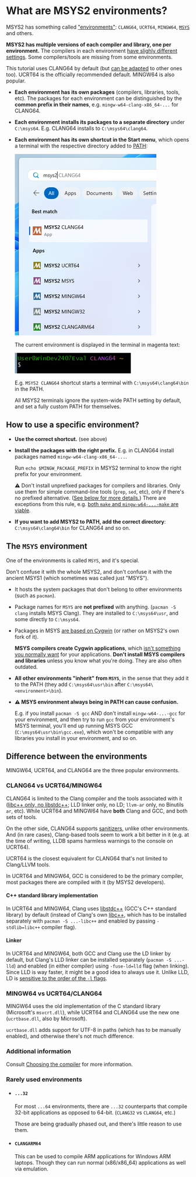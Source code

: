 # What are MSYS2 environments?

MSYS2 has something called ["environments"](https://www.msys2.org/docs/environments/): `CLANG64`, `UCRT64`, `MINGW64`, [`MSYS`](#the-msys-environment) and others.

**MSYS2 has multiple versions of each compiler and library, one per environment.** The compilers in each environment [have slighly different settings](#difference-between-the-environments). Some compilers/tools are missing from some environments.

This tutorial uses CLANG64 by default (but [can be adapted](/tooling/articles/installing_toolchain_msys2.md#alternative-choices) to other ones too). UCRT64 is the officially recommended default. MINGW64 is also popular.

* **Each environment has its own packages** (compilers, libraries, tools, etc). The packages for each environment can be distinguished by the **common prefix in their names**, e.g. `mingw-w64-clang-x86_64-...` for CLANG64.

* **Each environment installs its packages to a separate directory** under `C:\msys64`. E.g. CLANG64 installs to `C:\msys64\clang64`.

* **Each environment has its own shortcut in the Start menu**, which opens a terminal with the respective directory added to [PATH](/tooling/articles/terminal_for_dummies.md#what-is-path):

    [![msys2 environment shortcuts](/tooling/images/msys2_env_shortcuts.png)](/tooling/images/msys2_env_shortcuts.png)

    The current environment is displayed in the terminal in magenta text:

    [![terminal displays current msys2 environment](/tooling/images/terminal_shows_msys2_env.png)](/tooling/images/terminal_shows_msys2_env.png)

    E.g. `MSYS2 CLANG64` shortcut starts a terminal with `C:\msys64\clang64\bin` in the PATH.

    All MSYS2 terminals ignore the system-wide PATH setting by default, and set a fully custom PATH for themselves.

## How to use a specific environment?

* **Use the correct shortcut.** (see above)

* **Install the packages with the right prefix.** E.g. in CLANG64 install packages named `mingw-w64-clang-x86_64-...`.

  Run `echo $MINGW_PACKAGE_PREFIX` in MSYS2 terminal to know the right prefix for your environment.

  ⚠ Don't install unprefixed packages for compilers and libraries. Only use them for simple command-line tools (`grep`, `sed`, etc), only if there's no prefixed alternative. ([See below for more details.](#the-msys-environment)) There are exceptions from this rule, e.g. [both `make` and `mingw-w64-...-make` are viable](/tooling/articles/different_flavors_of_make.md).

* **If you want to add MSYS2 to PATH, add the correct directory**: `C:\msys64\clang64\bin` for CLANG64 and so on.

## The `MSYS` environment

One of the environments is called `MSYS`, and it's special.

Don't confuse it with the whole MSYS2, and don't confuse it with the ancient MSYS1 (which sometimes was called just "MSYS").

* It hosts the system packages that don't belong to other environments (such as `pacman`).

* Package names for `MSYS` are **not prefixed** with anything. (`pacman -S clang` installs MSYS Clang). They are installed to `C:\msys64\usr`, and some directly to `C:\msys64`.

* Packages in MSYS [are based on Cygwin](/tooling/articles/why_msys2.md#msys2-and-cygwin) (or rather on MSYS2's own fork of it).

  **MSYS compilers create Cygwin applications**, which [isn't something you normally want](/tooling/articles/why_msys2.md#mingw-vs-cygwin) for your applications. **Don't install MSYS compilers and libraries** unless you know what you're doing. They are also often outdated.

* **All other environments "inherit" from `MSYS`**, in the sense that they add it to the PATH (they add `C:\msys64\usr\bin` after `C:\msys64\<environment>\bin`).

* **⚠ MSYS environment always being in PATH can cause confusion.**

  E.g. if you install `pacman -S gcc` AND don't install `mingw-w64-...-gcc` for your environment, and then try to run `gcc` from your environment's MSYS terminal, you'll end up running MSYS GCC (`C:\msys64\usr\bin\gcc.exe`), which won't be compatible with any libraries you install in your environment, and so on.

## Difference between the environments

MINGW64, UCRT64, and CLANG64 are the three popular environments.

### CLANG64 vs UCRT64/MINGW64

CLANG64 is limited to the Clang compiler and the tools associated with it ([libc++ only, no libstdc++](/tooling/articles/choosing_compiler_and_more.md#choosing-c-standard-library); LLD linker only, no LD; `llvm-ar` only, no Binutils `ar`, etc). While UCRT64 and MINGW64 have **both** Clang and GCC, and both sets of tools.

On the other side, CLANG64 supports [sanitizers](/tooling/articles/choosing_compiler_and_more.md), unlike other environments. And (in rare cases), Clang-based tools seem to work a bit better in it (e.g. at the time of writing, LLDB spams harmless warnings to the console on UCRT64).

UCRT64 is the closest equivalent for CLANG64 that's not limited to Clang/LLVM tools.

In UCRT64 and MINGW64, GCC is considered to be the primary compiler, most packages there are compiled with it (by MSYS2 developers).

#### C++ standard library implementation

In UCRT64 and MINGW64, Clang uses [libstdc++](/tooling/articles/msys2_environments.md) (GCC's C++ standard library) by default (instead of Clang's own [libc++](/tooling/articles/msys2_environments.md), which has to be installed separately with `pacman -S ...-libc++` and enabled by passing `-stdlib=libc++` compiler flag).

#### Linker

In UCRT64 and MINGW64, both GCC and Clang use the LD linker by default, but Clang's LLD linker can be installed separately (`pacman -S ...-lld`) and enabled (in either compiler) using `-fuse-ld=lld` flag (when linking). Since LLD is way faster, it might be a good idea to always use it. Unlike LLD, LD is [sensitive to the order of the `-l` flags](/tooling/articles/using_libraries_pacman.md#determining-compiler-flags-using-pkgconf).

### MINGW64 vs UCRT64/CLANG64

MINGW64 uses the old implementation of the C standard library (Microsoft's `msvcrt.dll`), while UCRT64 and CLANG64 use the new one (`ucrtbase.dll`, also by Microsoft).

`ucrtbase.dll` adds support for UTF-8 in paths (which has to be manually enabled), and otherwise there's not much difference.

### Additional information

Consult [Choosing the compiler](/tooling/articles/choosing_compiler_and_more.md) for more information.

### Rarely used environments

* #### `...32`

  For most `...64` environments, there are `...32` counterparts that compile 32-bit applications as opposed to 64-bit. (`CLANG32` vs `CLANG64`, etc.)

  Those are being gradually phased out, and there's little reason to use them.

* #### `CLANGARM64`

  This can be used to compile ARM applications for Windows ARM laptops. Though they can run normal (x86/x86_64) applications as well via emulation.
